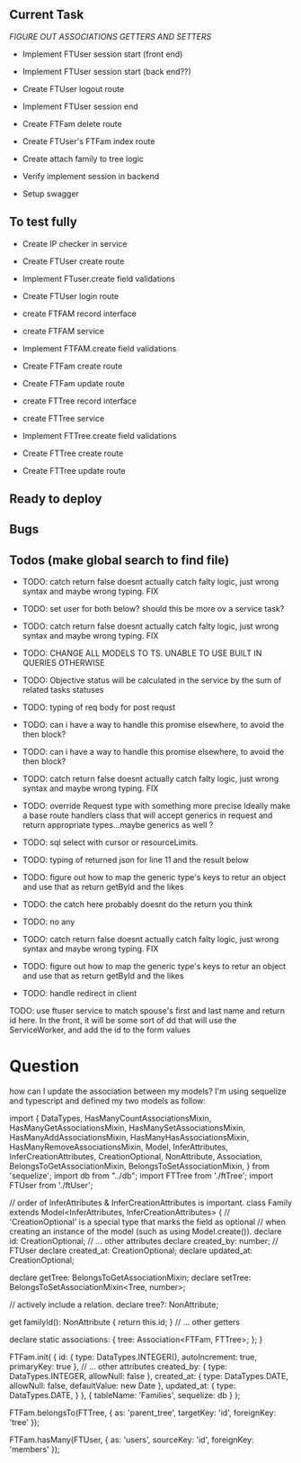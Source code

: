 ## Current Task
*FIGURE OUT ASSOCIATIONS GETTERS AND SETTERS*
- Implement FTUser session start (front end)
- Implement FTUser session start (back end??)
- Create FTUser logout route
- Implement FTUser session end

- Create FTFam delete route
- Create FTUser's FTFam index route

- Create attach family to tree logic

- Verify implement session in backend

- Setup swagger

## To test fully
- Create IP checker in service
- Create FTUser create route
- Implement FTuser.create field validations
- Create FTUser login route

- create FTFAM record interface
- create FTFAM service
- Implement FTFAM.create field validations
- Create  FTFam create route
- Create FTFam update route

- create FTTree record interface
- create FTTree service
- Implement FTTree.create field validations
- Create  FTTree create route
- Create FTTree update route

## Ready to deploy 

## Bugs

## Todos (make global search to find file)
- TODO: catch return false doesnt actually catch falty logic, 
just wrong syntax and maybe wrong typing. FIX

- TODO: set user for both below? should this be more ov a service task?

- TODO: catch return false doesnt actually catch falty logic, 
just wrong syntax and maybe wrong typing. FIX

- TODO: CHANGE ALL MODELS TO TS. UNABLE TO USE BUILT IN QUERIES OTHERWISE

- TODO: Objective status will be calculated in the service by the sum of related tasks statuses

- TODO: typing of req body for post requst

- TODO: can i have a way to handle this promise elsewhere, to avoid the then block?

- TODO: can i have a way to handle this promise elsewhere, to avoid the then block?

- TODO: catch return false doesnt actually catch falty logic, 
just wrong syntax and maybe wrong typing. FIX

-  TODO: override Request type with something more precise 
Ideally make a base route handlers class that will accept generics in request 
and return appropriate types...maybe generics as well ?

- TODO: sql select with cursor or resourceLimits. 

- TODO: typing of returned json for line 11 and the result below

- TODO: figure out how to map the generic type's keys to retur an object and use that as return getById and the likes

- TODO: the catch here probably doesnt do the return you think

- TODO: no any

- TODO: catch return false doesnt actually catch falty logic, 
just wrong syntax and maybe wrong typing. FIX

- TODO: figure out how to map the generic type's keys to retur an object and use that as return getById and the likes




- TODO: handle redirect in client

TODO: use ftuser service to match spouse's first and last name and return id here. In the front, it will be some sort of dd that will use the ServiceWorker, and add the id to the form values

# Question

how can I update the association between my models?
I'm using sequelize and typescript and defined my two models as follow:

import {
  DataTypes, HasManyCountAssociationsMixin,
  HasManyGetAssociationsMixin,
  HasManySetAssociationsMixin, HasManyAddAssociationsMixin, HasManyHasAssociationsMixin,
  HasManyRemoveAssociationsMixin, Model,
  InferAttributes, InferCreationAttributes, CreationOptional, NonAttribute, Association, BelongsToGetAssociationMixin, BelongsToSetAssociationMixin,
} from 'sequelize';
import db from "../db";
import FTTree from './ftTree';
import FTUser from './ftUser';


// order of InferAttributes & InferCreationAttributes is important.
class Family extends Model<InferAttributes<Family>, InferCreationAttributes<Family>> {
  // 'CreationOptional' is a special type that marks the field as optional
  // when creating an instance of the model (such as using Model.create()).
  declare id: CreationOptional<number>;
 // ... other attributes
  declare created_by: number; // FTUser
  declare created_at: CreationOptional<Date>;
  declare updated_at: CreationOptional<Date>;

  declare getTree: BelongsToGetAssociationMixin<Tree>;
  declare setTree: BelongsToSetAssociationMixin<Tree, number>;
  
  // actively include a relation.
  declare tree?: NonAttribute<Tree>;

  get familyId(): NonAttribute<number> {
    return this.id;
  }
 // ... other getters

  declare static associations: {
    tree: Association<FTFam, FTTree>;
  };
}

FTFam.init(
  {
    id: {
      type: DataTypes.INTEGER(),
      autoIncrement: true,
      primaryKey: true
    },
  // ... other attributes
    created_by: {
      type: DataTypes.INTEGER,
      allowNull: false
    },
    created_at: {
      type: DataTypes.DATE,
      allowNull: false,
      defaultValue: new Date
    },
    updated_at: {
      type: DataTypes.DATE,
    }
  },
  {
    tableName: 'Families',
    sequelize: db
  }
);

FTFam.belongsTo(FTTree, {
  as: 'parent_tree',
  targetKey: 'id',
  foreignKey: 'tree'
});

FTFam.hasMany(FTUser, {
  as: 'users',
  sourceKey: 'id',
  foreignKey: 'members'
});
